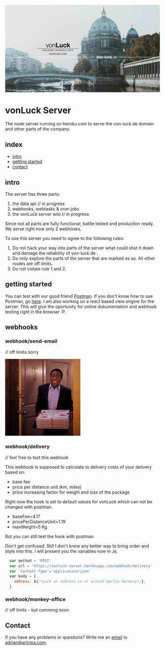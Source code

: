 ![vonLuck Wallpaper](./media/vonLuck.png)
# vonLuck Server
The node server running on heroku.com to serve the von-luck.de domain and other parts of the company.

## index
- [intro](#intro)
- [getting started](#getting_started)
- [contact](#contact)

## intro

The server has three parts:
1. the data api // in progress
2. webhooks, webtasks & cron jobs
3. the vonLuck server wiki // in progress

Since not all parts are fully functional, battle tested and production ready. We serve right now only 2 webhooks.

To use this server you need to agree to the following rules:
1. Do not hack your way into parts of the server what could shut it down and damage the reliability of von-luck.de .
2. Do only explore the parts of the server that are marked as so. All other routes are off limits.
3. Do not violate rule 1 and 2.

## getting started

You can test with our good friend [Postman](https://www.getpostman.com/downloads/).
If you don't know how to use Postman, go [here](https://learning.getpostman.com/).
I am also working on a react based view engine for the server. This will give the oportunity for online dokumentation and webhook testing right in the browser :P.

## webhooks

### webhook/send-email
// off limits sorry

![delivering pizza gif](./media/delivery.gif)
### webhook/delivery
// feel free to test this webhook

This webhook is supposed to calculate to delivery costs of your delivery based on:
- base fee
- price per distance unit (km, miles)
- price increasing factor for weight and size of the package

Right now the hook is set to default values for vonLuck which can not be changed with postman.

- baseFee=4.17
- pricePerDistanceUnit=1.19
- maxWeight=5 Kg

But you can still test the hook with postman.

Don't get confused. Still I don't know any better way to bring order and style into this. I will present you the variables now in Js.

```Javascript
  var method = 'POST'
  var url = 'https://vonluck-server.herokuapp.com/webhook/delivery'
  var 'Content-Type'='application/json'
  var body = {
    address: ${/*pick an address in or around berlin Germany*/},
  }
```

### webhook/monkey-office
// off limits - but comming soon

## Contact
If you have any problems or questions?
Write me an [email](mailto:adrian@aricma.com) to adrian@aricma.com.
